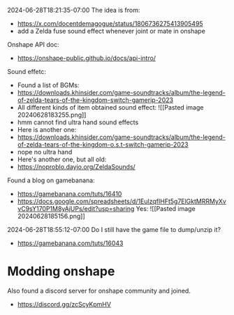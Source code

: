 
2024-06-28T18:21:35-07:00
The idea is from: 
- https://x.com/docentdemagogue/status/1806736275413905495
- add a Zelda fuse sound effect whenever joint or mate in onshape

Onshape API doc:
- https://onshape-public.github.io/docs/api-intro/

Sound effetc:
- Found a list of BGMs:
- https://downloads.khinsider.com/game-soundtracks/album/the-legend-of-zelda-tears-of-the-kingdom-switch-gamerip-2023
- All different kinds of item obtained sound effect:
![[Pasted image 20240628183255.png]]
- hmm cannot find ultra hand sound effects
- Here is another one:
- https://downloads.khinsider.com/game-soundtracks/album/the-legend-of-zelda-tears-of-the-kingdom-o.s.t-switch-gamerip-2023
- nope no ultra hand
- Here's another one, but all old:
- https://noproblo.dayjo.org/ZeldaSounds/

Found a blog on gamebanana:
- https://gamebanana.com/tuts/16410
- https://docs.google.com/spreadsheets/d/1EulzqfIHFt5g7ElGktMRRMyXvvC9sY170P1M8yAjUPs/edit?usp=sharing
Yes:
![[Pasted image 20240628185156.png]]

2024-06-28T18:55:12-07:00
Do I still have the game file to dump/unzip it?
- https://gamebanana.com/tuts/16043





# Modding onshape
Also found a discord server for onshape community and joined.
- https://discord.gg/zcScyKpmHV
